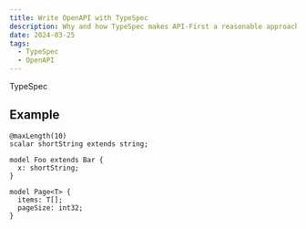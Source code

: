 ```yaml
---
title: Write OpenAPI with TypeSpec
description: Why and how TypeSpec makes API-First a reasonable approach
date: 2024-03-25
tags:
  - TypeSpec
  - OpenAPI
---
```


TypeSpec

## Example

```TypeSpec
@maxLength(10)
scalar shortString extends string;

model Foo extends Bar {
  x: shortString;
}

model Page<T> {
  items: T[];
  pageSize: int32;
}
```
